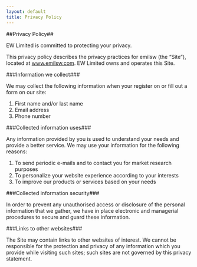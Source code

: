 ```yaml
---
layout: default
title: Privacy Policy
---
```


##Privacy Policy##

EW Limited is committed to protecting your privacy.

This privacy policy describes the privacy practices for emilsw (the “Site”), located at www.emilsw.com. 
EW Limited owns and operates this Site.

###Information we collect###

We may collect the following information when your register on or fill out a form on our site:
 
 1. First name and/or last name
 2. Email address
 3. Phone number
 
###Collected information uses###

Any information provided by you is used to understand your needs and provide a better service. We may use your information for the following reasons:
 
 1. To send periodic e-mails and to contact you for market research purposes
 2. To personalize your website experience according to your interests
 3. To improve our products or services based on your needs

###Collected information security###

In order to prevent any unauthorised access or disclosure of the personal information that we gather, we have in place electronic and managerial procedures to secure and guard these information.

###Links to other websites###

The Site may contain links to other websites of interest. We cannot be responsible for the protection and privacy of any information which you provide while visiting such sites; such sites are not governed by this privacy statement.

